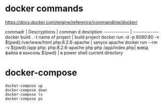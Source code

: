 # docker commands
https://docs.docker.com/engine/reference/commandline/docker/


commadr  | Descryptions | comman d desription
------------- | -------------
docker build . -t name of project  | build project
docker run -d -p 8080:80 -v ${pwd}:/var/www/html php:8.2.6-apache  | запуск apache
docker run --rm -v ${pwd}:/app php: php:8.2.6-apache php php /app/index.php| вивід файла в консоль
${pwd} | в power shell current directory


# docker-compose

``` 
docker-compose up
docker-compose down
docker-compose ls
docker-compose ps
```

